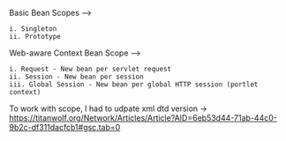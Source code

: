 Basic Bean Scopes --> 

	i. Singleton
	ii. Prototype
	
Web-aware Context Bean Scope --> 

	i. Request - New bean per servlet request
	ii. Session - New bean per session
	iii. Global Session - New bean per global HTTP session (portlet context)
	
To work with scope, I had to udpate xml dtd version -> https://titanwolf.org/Network/Articles/Article?AID=6eb53d44-71ab-44c0-9b2c-df311dacfcb1#gsc.tab=0